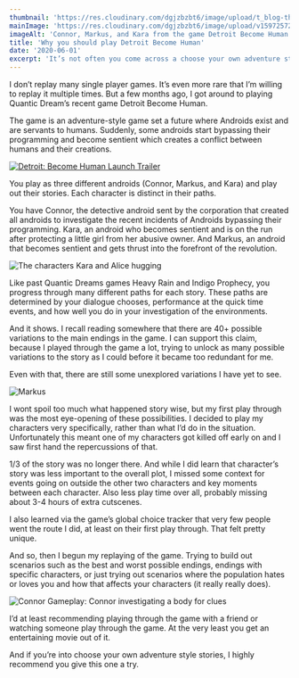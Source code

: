 ```yaml
---
thumbnail: 'https://res.cloudinary.com/dgjzbzbt6/image/upload/t_blog-thumbnail/v1597257261/blog-images/detroit-become-human-main-characters_zwdcyv.png'
mainImage: 'https://res.cloudinary.com/dgjzbzbt6/image/upload/v1597257261/blog-images/detroit-become-human-main-characters_zwdcyv.png'
imageAlt: 'Connor, Markus, and Kara from the game Detroit Become Human'
title: 'Why you should play Detroit Become Human'
date: '2020-06-01'
excerpt: 'It’s not often you come across a choose your own adventure style video game that also has the presentation of a blockbuster movie. If that piques your interest, then this gem from 2018 is something you should checkout.'
---
```


I don’t replay many single player games. It’s even more rare that I’m willing to replay it multiple times. But a few months ago, I got around to playing Quantic Dream’s recent game Detroit Become Human.

The game is an adventure-style game set a future where Androids exist and are servants to humans. Suddenly, some androids start bypassing their programming and become sentient which creates a conflict between humans and their creations.

[![Detroit: Become Human Launch Trailer](https://img.youtube.com/vi/8KCDR8cMer8/0.jpg)](https://www.youtube.com/watch?v=8KCDR8cMer8)

You play as three different androids (Connor, Markus, and Kara) and play out their stories. Each character is distinct in their paths.

You have Connor, the detective android sent by the corporation that created all androids to investigate the recent incidents of Androids bypassing their programming. Kara, an android who becomes sentient and is on the run after protecting a little girl from her abusive owner. And Markus, an android that becomes sentient and gets thrust into the forefront of the revolution.

![The characters Kara and Alice hugging](https://res.cloudinary.com/dgjzbzbt6/image/upload/v1597257263/blog-images/kara-and-alice_rndfve.jpg "The characters Kara and Alice hugging")

Like past Quantic Dreams games Heavy Rain and Indigo Prophecy, you progress through many different paths for each story. These paths are determined by your dialogue chooses, performance at the quick time events, and how well you do in your investigation of the environments.

And it shows. I recall reading somewhere that there are 40+ possible variations to the main endings in the game. I can support this claim, because I played through the game a lot, trying to unlock as many possible variations to the story as I could before it became too redundant for me.

Even with that, there are still some unexplored variations I have yet to see.

![Markus](https://res.cloudinary.com/dgjzbzbt6/image/upload/v1597257265/blog-images/markus_zonwcx.jpg "Markus")


I wont spoil too much what happened story wise, but my first play through was the most eye-opening of these possibilities. I decided to play my characters very specifically, rather than what I’d do in the situation. Unfortunately this meant one of my characters got killed off early on and I saw first hand the repercussions of that.

1/3 of the story was no longer there. And while I did learn that character’s story was less important to the overall plot, I missed some context for events going on outside the other two characters and key moments between each character. Also less play time over all, probably missing about 3-4 hours of extra cutscenes.

I also learned via the game’s global choice tracker that very few people went the route I did, at least on their first play through. That felt pretty unique.

And so, then I begun my replaying of the game. Trying to build out scenarios such as the best and worst possible endings, endings with specific characters, or just trying out scenarios where the population hates or loves you and how that affects your characters (it really really does).

![Connor Gameplay: Connor investigating a body for clues](https://res.cloudinary.com/dgjzbzbt6/image/upload/v1597257259/blog-images/connor-gameplay_dgnqtp.jpg)

I’d at least recommending playing through the game with a friend or watching someone play through the game. At the very least you get an entertaining movie out of it.

And if you’re into choose your own adventure style stories, I highly recommend you give this one a try.